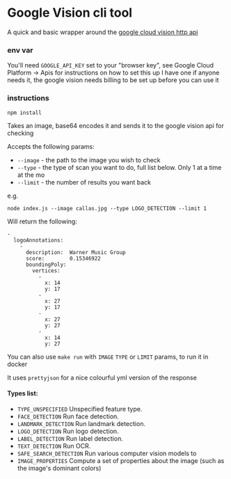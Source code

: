 # Google Vision cli tool

A quick and basic wrapper around the [google cloud vision http api](https://cloud.google.com/vision/reference/rest/v1/images/annotate)

### env var

You'll need `GOOGLE_API_KEY` set to your "browser key", see Google Cloud Platform -> Apis for instructions on how to set this up
I have one if anyone needs it, the google vision needs billing to be set up before you can use it

### instructions

`npm install`

Takes an image, base64 encodes it and sends it to the google vision api for checking

Accepts the following params:

* `--image` - the path to the image you wish to check
* `--type` - the type of scan you want to do, full list below. Only 1 at a time at the mo
* `--limit` - the number of results you want back

e.g.

`node index.js --image callas.jpg --type LOGO_DETECTION --limit 1`

Will return the following:

```
-
  logoAnnotations:
    -
      description:  Warner Music Group
      score:        0.15346922
      boundingPoly:
        vertices:
          -
            x: 14
            y: 17
          -
            x: 27
            y: 17
          -
            x: 27
            y: 27
          -
            x: 14
            y: 27

```

You can also use `make run` with `IMAGE` `TYPE` or `LIMIT` params, to run it in docker

It uses `prettyjson` for a nice colourful yml version of the response

#### Types list:

* `TYPE_UNSPECIFIED`	Unspecified feature type.
* `FACE_DETECTION`	Run face detection.
* `LANDMARK_DETECTION`	Run landmark detection.
* `LOGO_DETECTION`	Run logo detection.
* `LABEL_DETECTION`	Run label detection.
* `TEXT_DETECTION`	Run OCR.
* `SAFE_SEARCH_DETECTION`	Run various computer vision models to
* `IMAGE_PROPERTIES`	Compute a set of properties about the image (such as the image's dominant colors)
